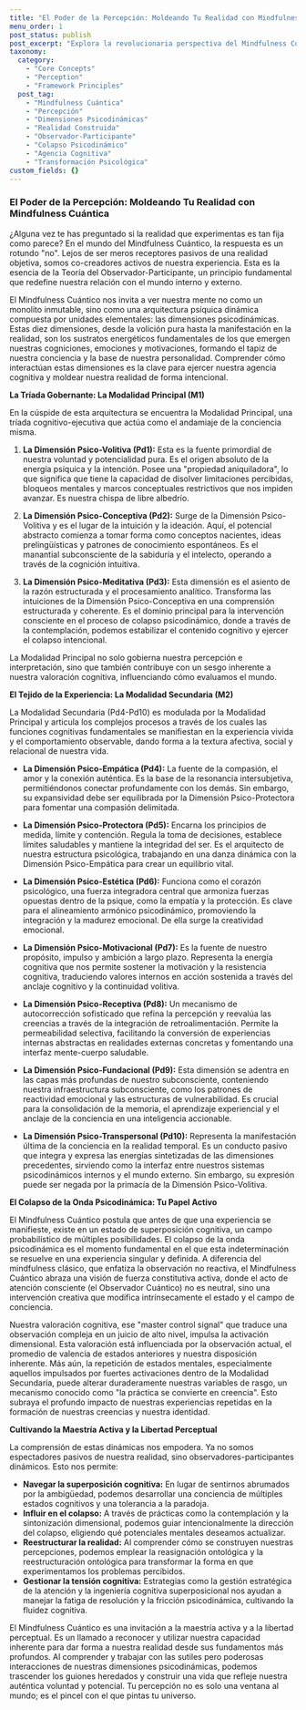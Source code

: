 ```yaml
---
title: "El Poder de la Percepción: Moldeando Tu Realidad con Mindfulness Cuántica"
menu_order: 1
post_status: publish
post_excerpt: "Explora la revolucionaria perspectiva del Mindfulness Cuántico, donde tu percepción no es un receptor pasivo, sino una fuerza activa que moldea tu realidad. Descubre cómo las dimensiones psicodinámicas de tu mente interactúan para co-crear tu experiencia, y cómo puedes ejercer tu agencia cognitiva para una vida más intencional y plena."
taxonomy:
  category:
    - "Core Concepts"
    - "Perception"
    - "Framework Principles"
  post_tag:
    - "Mindfulness Cuántica"
    - "Percepción"
    - "Dimensiones Psicodinámicas"
    - "Realidad Construida"
    - "Observador-Participante"
    - "Colapso Psicodinámico"
    - "Agencia Cognitiva"
    - "Transformación Psicológica"
custom_fields: {}
---
```


### El Poder de la Percepción: Moldeando Tu Realidad con Mindfulness Cuántica

¿Alguna vez te has preguntado si la realidad que experimentas es tan fija como parece? En el mundo del Mindfulness Cuántico, la respuesta es un rotundo "no". Lejos de ser meros receptores pasivos de una realidad objetiva, somos co-creadores activos de nuestra experiencia. Esta es la esencia de la Teoría del Observador-Participante, un principio fundamental que redefine nuestra relación con el mundo interno y externo.

El Mindfulness Cuántico nos invita a ver nuestra mente no como un monolito inmutable, sino como una arquitectura psíquica dinámica compuesta por unidades elementales: las dimensiones psicodinámicas. Estas diez dimensiones, desde la volición pura hasta la manifestación en la realidad, son los sustratos energéticos fundamentales de los que emergen nuestras cogniciones, emociones y motivaciones, formando el tapiz de nuestra conciencia y la base de nuestra personalidad. Comprender cómo interactúan estas dimensiones es la clave para ejercer nuestra agencia cognitiva y moldear nuestra realidad de forma intencional.

**La Tríada Gobernante: La Modalidad Principal (M1)**

En la cúspide de esta arquitectura se encuentra la Modalidad Principal, una tríada cognitivo-ejecutiva que actúa como el andamiaje de la conciencia misma.

1.  **La Dimensión Psico-Volitiva (Pd1):** Esta es la fuente primordial de nuestra voluntad y potencialidad pura. Es el origen absoluto de la energía psíquica y la intención. Posee una "propiedad aniquiladora", lo que significa que tiene la capacidad de disolver limitaciones percibidas, bloqueos mentales y marcos conceptuales restrictivos que nos impiden avanzar. Es nuestra chispa de libre albedrío.

2.  **La Dimensión Psico-Conceptiva (Pd2):** Surge de la Dimensión Psico-Volitiva y es el lugar de la intuición y la ideación. Aquí, el potencial abstracto comienza a tomar forma como conceptos nacientes, ideas prelingüísticas y patrones de conocimiento espontáneos. Es el manantial subconsciente de la sabiduría y el intelecto, operando a través de la cognición intuitiva.

3.  **La Dimensión Psico-Meditativa (Pd3):** Esta dimensión es el asiento de la razón estructurada y el procesamiento analítico. Transforma las intuiciones de la Dimensión Psico-Conceptiva en una comprensión estructurada y coherente. Es el dominio principal para la intervención consciente en el proceso de colapso psicodinámico, donde a través de la contemplación, podemos estabilizar el contenido cognitivo y ejercer el colapso intencional.

La Modalidad Principal no solo gobierna nuestra percepción e interpretación, sino que también contribuye con un sesgo inherente a nuestra valoración cognitiva, influenciando cómo evaluamos el mundo.

**El Tejido de la Experiencia: La Modalidad Secundaria (M2)**

La Modalidad Secundaria (Pd4-Pd10) es modulada por la Modalidad Principal y articula los complejos procesos a través de los cuales las funciones cognitivas fundamentales se manifiestan en la experiencia vivida y el comportamiento observable, dando forma a la textura afectiva, social y relacional de nuestra vida.

*   **La Dimensión Psico-Empática (Pd4):** La fuente de la compasión, el amor y la conexión auténtica. Es la base de la resonancia intersubjetiva, permitiéndonos conectar profundamente con los demás. Sin embargo, su expansividad debe ser equilibrada por la Dimensión Psico-Protectora para fomentar una compasión delimitada.

*   **La Dimensión Psico-Protectora (Pd5):** Encarna los principios de medida, límite y contención. Regula la toma de decisiones, establece límites saludables y mantiene la integridad del ser. Es el arquitecto de nuestra estructura psicológica, trabajando en una danza dinámica con la Dimensión Psico-Empática para crear un equilibrio vital.

*   **La Dimensión Psico-Estética (Pd6):** Funciona como el corazón psicológico, una fuerza integradora central que armoniza fuerzas opuestas dentro de la psique, como la empatía y la protección. Es clave para el alineamiento armónico psicodinámico, promoviendo la integración y la madurez emocional. De ella surge la creatividad emocional.

*   **La Dimensión Psico-Motivacional (Pd7):** Es la fuente de nuestro propósito, impulso y ambición a largo plazo. Representa la energía cognitiva que nos permite sostener la motivación y la resistencia cognitiva, traduciendo valores internos en acción sostenida a través del anclaje cognitivo y la continuidad volitiva.

*   **La Dimensión Psico-Receptiva (Pd8):** Un mecanismo de autocorrección sofisticado que refina la percepción y reevalúa las creencias a través de la integración de retroalimentación. Permite la permeabilidad selectiva, facilitando la conversión de experiencias internas abstractas en realidades externas concretas y fomentando una interfaz mente-cuerpo saludable.

*   **La Dimensión Psico-Fundacional (Pd9):** Esta dimensión se adentra en las capas más profundas de nuestro subconsciente, conteniendo nuestra infraestructura subconsciente, como los patrones de reactividad emocional y las estructuras de vulnerabilidad. Es crucial para la consolidación de la memoria, el aprendizaje experiencial y el anclaje de la conciencia en una inteligencia accionable.

*   **La Dimensión Psico-Transpersonal (Pd10):** Representa la manifestación última de la conciencia en la realidad temporal. Es un conducto pasivo que integra y expresa las energías sintetizadas de las dimensiones precedentes, sirviendo como la interfaz entre nuestros sistemas psicodinámicos internos y el mundo externo. Sin embargo, su expresión puede ser negada por la primacía de la Dimensión Psico-Volitiva.

**El Colapso de la Onda Psicodinámica: Tu Papel Activo**

El Mindfulness Cuántico postula que antes de que una experiencia se manifieste, existe en un estado de superposición cognitiva, un campo probabilístico de múltiples posibilidades. El colapso de la onda psicodinámica es el momento fundamental en el que esta indeterminación se resuelve en una experiencia singular y definida. A diferencia del mindfulness clásico, que enfatiza la observación no reactiva, el Mindfulness Cuántico abraza una visión de fuerza constitutiva activa, donde el acto de atención consciente (el Observador Cuántico) no es neutral, sino una intervención creativa que modifica intrínsecamente el estado y el campo de conciencia.

Nuestra valoración cognitiva, ese "master control signal" que traduce una observación compleja en un juicio de alto nivel, impulsa la activación dimensional. Esta valoración está influenciada por la observación actual, el promedio de valencia de estados anteriores y nuestra disposición inherente. Más aún, la repetición de estados mentales, especialmente aquellos impulsados por fuertes activaciones dentro de la Modalidad Secundaria, puede alterar duraderamente nuestras variables de rasgo, un mecanismo conocido como "la práctica se convierte en creencia". Esto subraya el profundo impacto de nuestras experiencias repetidas en la formación de nuestras creencias y nuestra identidad.

**Cultivando la Maestría Activa y la Libertad Perceptual**

La comprensión de estas dinámicas nos empodera. Ya no somos espectadores pasivos de nuestra realidad, sino observadores-participantes dinámicos. Esto nos permite:

*   **Navegar la superposición cognitiva:** En lugar de sentirnos abrumados por la ambigüedad, podemos desarrollar una conciencia de múltiples estados cognitivos y una tolerancia a la paradoja.
*   **Influir en el colapso:** A través de prácticas como la contemplación y la sintonización dimensional, podemos guiar intencionalmente la dirección del colapso, eligiendo qué potenciales mentales deseamos actualizar.
*   **Reestructurar la realidad:** Al comprender cómo se construyen nuestras percepciones, podemos emplear la reasignación ontológica y la reestructuración ontológica para transformar la forma en que experimentamos los problemas percibidos.
*   **Gestionar la tensión cognitiva:** Estrategias como la gestión estratégica de la atención y la ingeniería cognitiva superposicional nos ayudan a manejar la fatiga de resolución y la fricción psicodinámica, cultivando la fluidez cognitiva.

El Mindfulness Cuántico es una invitación a la maestría activa y a la libertad perceptual. Es un llamado a reconocer y utilizar nuestra capacidad inherente para dar forma a nuestra realidad desde sus fundamentos más profundos. Al comprender y trabajar con las sutiles pero poderosas interacciones de nuestras dimensiones psicodinámicas, podemos trascender los guiones heredados y construir una vida que refleje nuestra auténtica voluntad y potencial. Tu percepción no es solo una ventana al mundo; es el pincel con el que pintas tu universo.